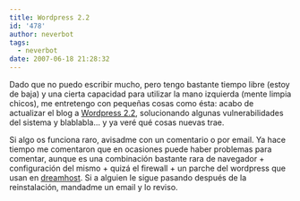```yaml
---
title: Wordpress 2.2
id: '478'
author: neverbot
tags:
  - neverbot
date: 2007-06-18 21:28:32
---
```


Dado que no puedo escribir mucho, pero tengo bastante tiempo libre (estoy de baja) y una cierta capacidad para utilizar la mano izquierda (mente limpia chicos), me entretengo con pequeñas cosas como ésta: acabo de actualizar el blog a [Wordpress 2.2](http://wordpress.org/development/2007/05/wordpress-22/), solucionando algunas vulnerabilidades del sistema y blablabla... y ya veré qué cosas nuevas trae.

Si algo os funciona raro, avisadme con un comentario o por email. Ya hace tiempo me comentaron que en ocasiones puede haber problemas para comentar, aunque es una combinación bastante rara de navegador + configuración del mismo + quizá el firewall + un parche del wordpress que usan en [dreamhost](/hosting/). Si a alguien le sigue pasando después de la reinstalación, mandadme un email y lo reviso.